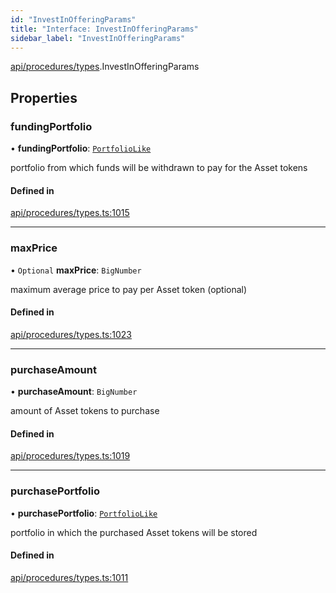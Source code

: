 ```yaml
---
id: "InvestInOfferingParams"
title: "Interface: InvestInOfferingParams"
sidebar_label: "InvestInOfferingParams"
---
```


[api/procedures/types](../../../../../modules/API/Procedures/Types/Types.md).InvestInOfferingParams

## Properties

### fundingPortfolio

• **fundingPortfolio**: [`PortfolioLike`](../../../../../modules/Types/Types.md#portfoliolike)

portfolio from which funds will be withdrawn to pay for the Asset tokens

#### Defined in

[api/procedures/types.ts:1015](https://github.com/PolymeshAssociation/polymesh-sdk/blob/372a67e5d/src/api/procedures/types.ts#L1015)

___

### maxPrice

• `Optional` **maxPrice**: `BigNumber`

maximum average price to pay per Asset token (optional)

#### Defined in

[api/procedures/types.ts:1023](https://github.com/PolymeshAssociation/polymesh-sdk/blob/372a67e5d/src/api/procedures/types.ts#L1023)

___

### purchaseAmount

• **purchaseAmount**: `BigNumber`

amount of Asset tokens to purchase

#### Defined in

[api/procedures/types.ts:1019](https://github.com/PolymeshAssociation/polymesh-sdk/blob/372a67e5d/src/api/procedures/types.ts#L1019)

___

### purchasePortfolio

• **purchasePortfolio**: [`PortfolioLike`](../../../../../modules/Types/Types.md#portfoliolike)

portfolio in which the purchased Asset tokens will be stored

#### Defined in

[api/procedures/types.ts:1011](https://github.com/PolymeshAssociation/polymesh-sdk/blob/372a67e5d/src/api/procedures/types.ts#L1011)
